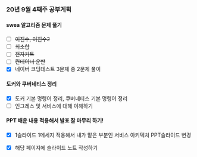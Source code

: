 ### 20년 9월 4째주 공부계획

#### swea 알고리즘 문제 풀기
- [ ] ~~이진수, 이진수2~~
- [ ] ~~최소합~~
- [ ] ~~전자카트~~
- [ ] ~~컨테이너 운반~~
- [x] 네이버 코딩테스트 3문제 중 2문제 풀이

#### 도커와 쿠버네티스 정리
- [x] 도커 기본 명령어 정리, 쿠버네티스 기본 명령어 정리
- [ ] 인그레스 및 서비스에 대해 이해하기

#### PPT 배운 내용 적용해서 발표 잘 마무리 하기!
- [x] 1슬라이드 1메세지 적용해서 내가 맡은 부분인 서비스 아키텍처 PPT슬라이드 변경
- [x] 해당 페이지에 슬라이드 노트 작성하기
  